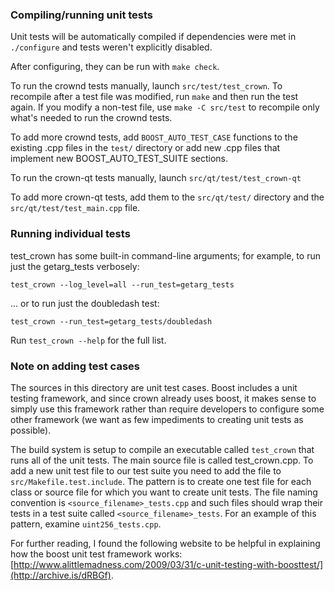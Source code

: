 ### Compiling/running unit tests

Unit tests will be automatically compiled if dependencies were met in `./configure`
and tests weren't explicitly disabled.

After configuring, they can be run with `make check`.

To run the crownd tests manually, launch `src/test/test_crown`. To recompile
after a test file was modified, run `make` and then run the test again. If you
modify a non-test file, use `make -C src/test` to recompile only what's needed
to run the crownd tests.

To add more crownd tests, add `BOOST_AUTO_TEST_CASE` functions to the existing
.cpp files in the `test/` directory or add new .cpp files that
implement new BOOST_AUTO_TEST_SUITE sections.

To run the crown-qt tests manually, launch `src/qt/test/test_crown-qt`

To add more crown-qt tests, add them to the `src/qt/test/` directory and
the `src/qt/test/test_main.cpp` file.

### Running individual tests

test_crown has some built-in command-line arguments; for
example, to run just the getarg_tests verbosely:

    test_crown --log_level=all --run_test=getarg_tests

... or to run just the doubledash test:

    test_crown --run_test=getarg_tests/doubledash

Run `test_crown --help` for the full list.

### Note on adding test cases

The sources in this directory are unit test cases.  Boost includes a
unit testing framework, and since crown already uses boost, it makes
sense to simply use this framework rather than require developers to
configure some other framework (we want as few impediments to creating
unit tests as possible).

The build system is setup to compile an executable called `test_crown`
that runs all of the unit tests.  The main source file is called
test_crown.cpp. To add a new unit test file to our test suite you need
to add the file to `src/Makefile.test.include`. The pattern is to create
one test file for each class or source file for which you want to create
unit tests.  The file naming convention is `<source_filename>_tests.cpp`
and such files should wrap their tests in a test suite
called `<source_filename>_tests`. For an example of this pattern,
examine `uint256_tests.cpp`.

For further reading, I found the following website to be helpful in
explaining how the boost unit test framework works:
[http://www.alittlemadness.com/2009/03/31/c-unit-testing-with-boosttest/](http://archive.is/dRBGf).
